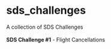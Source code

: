 # sds_challenges
A collection of SDS Challenges <br /><br />
**SDS Challenge #1** - Flight Cancellations
